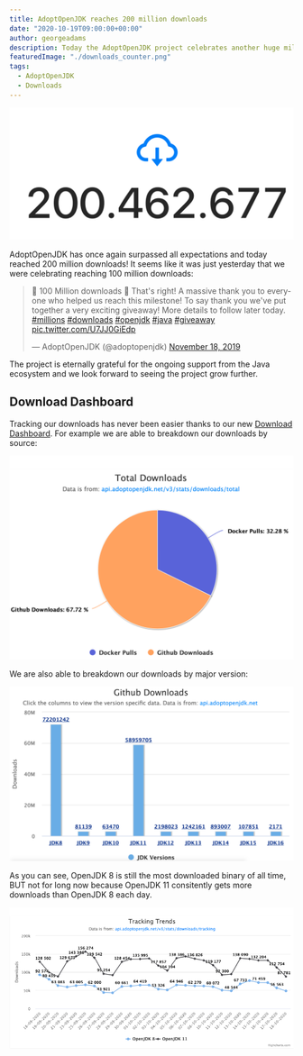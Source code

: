 ```yaml
---
title: AdoptOpenJDK reaches 200 million downloads
date: "2020-10-19T09:00:00+00:00"
author: georgeadams
description: Today the AdoptOpenJDK project celebrates another huge milestone.
featuredImage: "./downloads_counter.png"
tags:
  - AdoptOpenJDK
  - Downloads
---
```


![Download Counter](./downloads_counter.png)

AdoptOpenJDK has once again surpassed all expectations and today reached 200 million downloads! It seems like it was just yesterday that we were celebrating reaching 100 million downloads:

<blockquote class="twitter-tweet"><p lang="en" dir="ltr">🎉 100 Million downloads 🎉 That&#39;s right! A massive thank you to everyone who helped us reach this milestone! To say thank you we&#39;ve put together a very exciting giveaway! More details to follow later today. <a href="https://twitter.com/hashtag/millions?src=hash&amp;ref_src=twsrc%5Etfw">#millions</a> <a href="https://twitter.com/hashtag/downloads?src=hash&amp;ref_src=twsrc%5Etfw">#downloads</a> <a href="https://twitter.com/hashtag/openjdk?src=hash&amp;ref_src=twsrc%5Etfw">#openjdk</a> <a href="https://twitter.com/hashtag/java?src=hash&amp;ref_src=twsrc%5Etfw">#java</a> <a href="https://twitter.com/hashtag/giveaway?src=hash&amp;ref_src=twsrc%5Etfw">#giveaway</a> <a href="https://t.co/U7JJ0GiEdp">pic.twitter.com/U7JJ0GiEdp</a></p>&mdash; AdoptOpenJDK (@adoptopenjdk) <a href="https://twitter.com/adoptopenjdk/status/1196369855374659587?ref_src=twsrc%5Etfw">November 18, 2019</a></blockquote> <script async src="https://platform.twitter.com/widgets.js" charset="utf-8"></script>

The project is eternally grateful for the ongoing support from the Java ecosystem and we look forward to seeing the project grow further.

## Download Dashboard

Tracking our downloads has never been easier thanks to our new [Download Dashboard](https://dash-v2.adoptopenjdk.net/). For example we are able to breakdown our downloads by source:

![Download Pie Chart](./pie_chart.png)

We are also able to breakdown our downloads by major version:

![Bar chart displaying the distribution of AdoptOpenJDK by version](./bar_chart.png)

As you can see, OpenJDK 8 is still the most downloaded binary of all time, BUT not for long now because OpenJDK 11 consitently gets more downloads than OpenJDK 8 each day.

![Download Line Chart](./line_chart.png)
